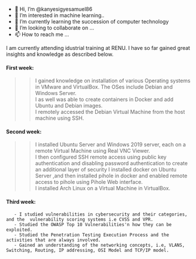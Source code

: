 - 👋 Hi, I’m @kanyesigyesamuel86
- 👀 I’m interested in machine learning..
- 🌱 I’m currently learning the succession of computer technology
- 💞️ I’m looking to collaborate on ...
- 📫 How to reach me ...

I am currently attending idustrial training at RENU. I have so far gained great insights and knowledge as described below.  

#### First week: ####
>> I gained knowledge on installation of various Operating systems in VMware and VirtualBox. The OSes include Debian and Windows Server.  
>> I as well was able to create containers in Docker and add Ubuntu and Debian images.   
>> I remotely accessed the Debian Virtual Machine from the host machine using SSH.  


#### Second week: ####
>> I installed Ubuntu Server and Windows 2019 server, each on a remote Virtual Machine using Real VNC Viewer.  
>> I then configured SSH remote access using public key authentication and disabling password authentication to create an additional layer of security
>> I installed docker on Ubuntu Server ,and then installed pihole in docker and enabled remote access to pihole using Pihole Web interface.  
>> I installed Arch Linux on a Virtual Machine in VirtualBox.

#### Third week: ####
       - I studied vulnerabilities in cybersecurity and their categories, and the  vulnerability scoring systems i.e CVSS and VPR.
       - Studied the OWASP Top 10 Vulnerabilities'n how they can be exploited.
       - Studied the Penetration Testing Execution Process and the activities that are always involved.
       - Gained an understanding of the networking concepts, i.e, VLANS, Switching, Routing, IP addressing, OSI Model and TCP/IP model.
<!---
kanyesigyesamuel86/kanyesigyesamuel86 is a ✨ special ✨ repository because its `README.md` (this file) appears on your GitHub profile.
You can click the Preview link to take a look at your changes.
--->
